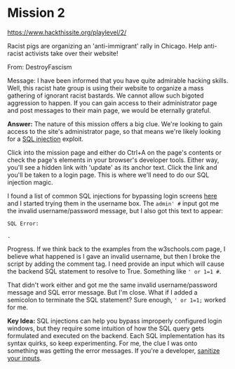 # Mission 2
https://www.hackthissite.org/playlevel/2/

Racist pigs are organizing an 'anti-immigrant' rally in Chicago. Help anti-racist activists take over their website!

From: DestroyFascism

Message: I have been informed that you have quite admirable hacking skills. Well, this racist hate group is using their website to organize a mass gathering of ignorant racist bastards. We cannot allow such bigoted aggression to happen. If you can gain access to their administrator page and post messages to their main page, we would be eternally grateful.

**Answer:** The nature of this mission offers a big clue. We're looking to gain access to the site's administrator page, so that means we're likely looking for a [SQL injection](https://www.w3schools.com/sql/sql_injection.asp) exploit.

Click into the mission page and either do Ctrl+A on the page's contents or check the page's elements in your browser's developer tools. Either way, you'll see a hidden link with 'update' as its anchor text. Click the link and you'll be taken to a login page. This is where we'll need to do our SQL injection magic.

I found a list of common SQL injections for bypassing login screens [here](https://www.netsparker.com/blog/web-security/sql-injection-cheat-sheet/#ByPassingLoginScreens) and I started trying them in the username box. The `admin' #` input got me the invalid username/password message, but I also got this text to appear:
```
SQL Error:

.
```

Progress. If we think back to the examples from the w3schools.com page, I believe what happened is I gave an invalid username, but then I broke the script by adding the comment tag. I need provide an input which will cause the backend SQL statement to resolve to True. Something like `' or 1=1 #`.

That didn't work either and got me the same invalid username/password message and SQL error message. But I'm close. What if I added a semicolon to terminate the SQL statement? Sure enough, `' or 1=1;` worked for me.

**Key Idea:** SQL injections can help you bypass improperly configured login windows, but they require some intuition of how the SQL query gets formulated and executed on the backend. Each SQL implementation has its syntax quirks, so keep experimenting. For me, the clue I was onto something was getting the error messages. If you're a developer, [sanitize your inputs](https://xkcd.com/327/).